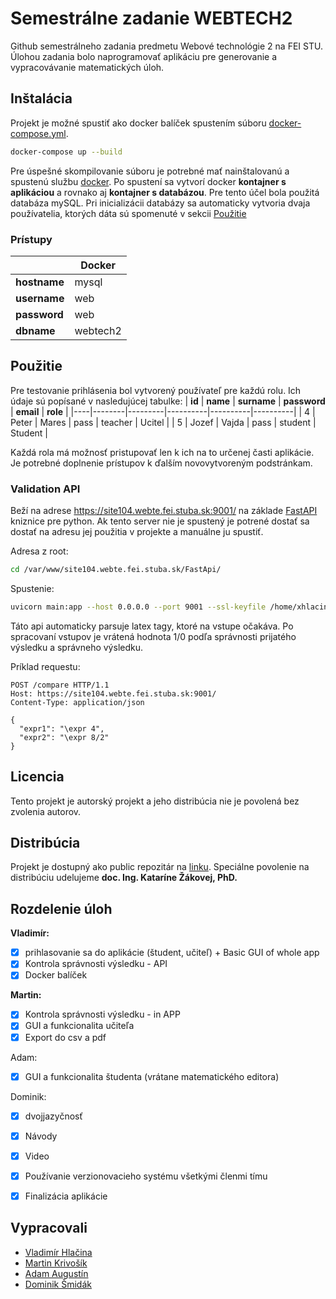 # Semestrálne zadanie WEBTECH2

Github semestrálneho zadania predmetu Webové technológie 2 na FEI STU. Úlohou zadania bolo naprogramovať aplikáciu pre generovanie a vypracovávanie matematických úloh.

## Inštalácia

Projekt je možné spustiť ako docker balíček spustením súboru [docker-compose.yml](./docker-compose.yml).

```bash
docker-compose up --build
```

Pre úspešné skompilovanie súboru je potrebné mať nainštalovanú a spustenú službu [docker](https://www.docker.com/). Po spustení sa vytvorí docker **kontajner s aplikáciou** a rovnako aj **kontajner s databázou**. Pre tento účel bola použitá databáza mySQL.
Pri inicializácii databázy sa automaticky vytvoria dvaja používatelia, ktorých dáta sú spomenuté v sekcii [Použitie](#usage)

### Prístupy

|  | Docker |
|----------|----------|
| **hostname** | mysql | 
| **username** | web | 
| **password** | web | 
| **dbname** | webtech2 | 

## Použitie

Pre testovanie prihlásenia bol vytvorený používateľ pre každú rolu. Ich údaje sú popísané v nasledujúcej tabulke:
| **id** | **name**   | **surname** | **password** | **email**    | **role**     |
|----|--------|---------|----------|----------|----------|
| 4  | Peter  | Mares   | pass     | teacher  | Ucitel |
| 5  | Jozef  | Vajda   | pass     | student  | Student |

Každá rola má možnosť pristupovať len k ich na to určenej časti aplikácie. Je potrebné doplnenie prístupov k ďalším novovytvoreným podstránkam.

### Validation API

Beží na adrese https://site104.webte.fei.stuba.sk:9001/ na základe [FastAPI](https://fastapi.tiangolo.com/) kniznice pre python. Ak tento server nie je spustený je potrené dostať sa dostať na adresu jej použitia v projekte a manuálne ju spustiť.

Adresa z root:
```bash
cd /var/www/site104.webte.fei.stuba.sk/FastApi/
```

Spustenie:
```bash
uvicorn main:app --host 0.0.0.0 --port 9001 --ssl-keyfile /home/xhlacina/certs/webte.fei.stuba.sk.key --ssl-certfile /home/xhlacina/certs/webte_fei_stuba_sk.pem
```

Táto api automaticky parsuje latex tagy, ktoré na vstupe očakáva. Po spracovaní vstupov je vrátená hodnota 1/0 podľa správnosti prijatého výsledku a správneho výsledku.

Príklad requestu:
```http
POST /compare HTTP/1.1
Host: https://site104.webte.fei.stuba.sk:9001/
Content-Type: application/json

{
  "expr1": "\expr 4",
  "expr2": "\expr 8/2"
}
```

## Licencia

Tento projekt je autorský projekt a jeho distribúcia nie je povolená bez zvolenia autorov.

## Distribúcia

Projekt je dostupný ako public repozitár na [linku](https://github.com/xhlacina/SZ_Webtech2). Speciálne povolenie na distribúciu udelujeme **doc. Ing. Kataríne Žákovej, PhD.**

## Rozdelenie úloh

**Vladimír:**
- [x] prihlasovanie sa do aplikácie (študent, učiteľ) + Basic GUI of whole app
- [x] Kontrola správnosti výsledku - API
- [x] Docker balíček

**Martin:**
- [x] Kontrola správnosti výsledku - in APP
- [x] GUI a funkcionalita učiteľa
- [x] Export do csv a pdf

Adam:
- [x] GUI a funkcionalita študenta (vrátane matematického editora)

Dominik:
- [x] dvojjazyčnosť
- [x] Návody
- [x] Video

- [x] Používanie verzionovacieho systému všetkými členmi tímu
- [x] Finalizácia aplikácie

## Vypracovali

-   [Vladimír Hlačina](https://github.com/xhlacina)
-   [Martin Krivošík](https://github.com/MartinKrivosik)
-   [Adam Augustín](https://github.com/DWitchKing)
-   [Dominik Šmidák](https://github.com/DominikSmidak)
